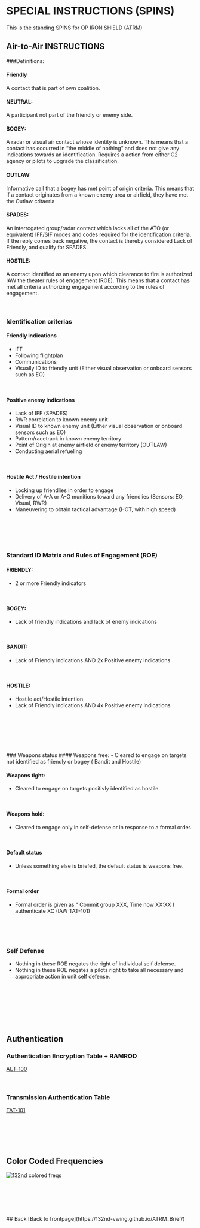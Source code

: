 # SPECIAL INSTRUCTIONS (SPINS)
This is the standing SPINS for OP IRON SHIELD  (ATRM)


## Air-to-Air INSTRUCTIONS

###Definitions:

#### Friendly 
A contact that is part of own coalition.
<br>

#### NEUTRAL:
A participant not part of the friendly or enemy side.
<br>

#### BOGEY:
A radar or visual air contact whose identity is unknown.
This means that a contact has occurred in “the middle of nothing” and does not give any 
indications towards an identification. Requires a action from either C2 agency or pilots to upgrade the classification.
<br>

#### OUTLAW:
Informative call that a bogey has met point of origin criteria.
This means that if a contact originates from a known enemy area or airfield, they have
met the Outlaw critaeria
<br>

#### SPADES: 
An interrogated group/radar contact which lacks all of the ATO (or
equivalent) IFF/SIF modes and codes required for the identification criteria.
 If the reply comes back negative, the
contact is thereby considered Lack of Friendly, and qualify for SPADES.
<br>

#### HOSTILE:
A contact identified as an enemy upon which clearance to fire is
authorized IAW the theater rules of engagement (ROE).
This means that a contact has met all criteria authorizing engagement according to the
rules of engagement.
<br>
<br> 
<br>

### Identification criterias
#### Friendly indications
- IFF
- Following flightplan
- Communications
- Visually ID to friendly unit (Either visual observation or onboard sensors such as EO)
<br>

#### Positive enemy indications
- Lack of IFF (SPADES)
- RWR correlation to known enemy unit
- Visual ID to known enemy unit (Either visual observation or onboard sensors such as EO)
- Pattern/racetrack in known enemy territory
- Point of Origin at enemy airfield or enemy territory (OUTLAW)
- Conducting aerial refueling
<br>

#### Hostile Act / Hostile intention
- Locking up friendlies in order to engage
- Delivery of A-A or A-G munitions toward any friendlies  (Sensors: EO, Visual, RWR)
- Maneuvering to obtain tactical advantage (HOT, with high speed)
<br>
<br>
<br>
<br>

### Standard ID Matrix and Rules of Engagement (ROE)
#### FRIENDLY:
- 2 or more Friendly indicators
<br>

#### BOGEY:
- Lack of friendly indications and lack of enemy indications
<br>

#### BANDIT:
- Lack of Friendly indications AND 2x Positive enemy indications
<br>

#### HOSTILE:
- Hostile act/Hostile intention 
- Lack of Friendly indications AND 4x Positive enemy indications
<br>
<br>
<br>
<br>
<br>
<br>
### Weapons status
#### Weapons free:
- Cleared to engage on targets not identified as friendly or bogey ( Bandit and Hostile)
<br>

#### Weapons tight:
- Cleared to engage on targets positivly identified as hostile.
<br>

#### Weapons hold:
- Cleared to engage only in self-defense or in response to a formal order.
<br>

#### Default status
- Unless something else is briefed, the default status is weapons free.
<br>

#### Formal order
- Formal order is given as " Commit group XXX, Time now XX:XX I authenticate XC (IAW TAT-101)
<br>
<br>
<br>

### Self Defense
- Nothing in these ROE negates the right of individual self defense. 
- Nothing in these ROE negates a pilots right to take all necessary and appropriate action in unit self defense.
<br>
<br>
<br>
<br>
<br>
<br>

## Authentication
### Authentication Encryption Table + RAMROD 
[AET-100](https://www.dropbox.com/s/b6mbo7fw2wvnkfi/AET-100_RAMROD_v1.1.pdf?dl=0)
<br>
<br>
<br>
### Transmission Authentication Table
[TAT-101](https://www.dropbox.com/s/6aplu5oktunvclm/TAT-101_V1.2.pdf?dl=0)
<br>
<br>
<br>
<br>
<br>
<br>
## Color Coded Frequencies

![132nd colored freqs](/ATRM_Brief/Pictures/Frequencys.PNG)


<br>
<br>
<br>
<br>
<br>
## Back
[Back to frontpage](https://132nd-vwing.github.io/ATRM_Brief/)